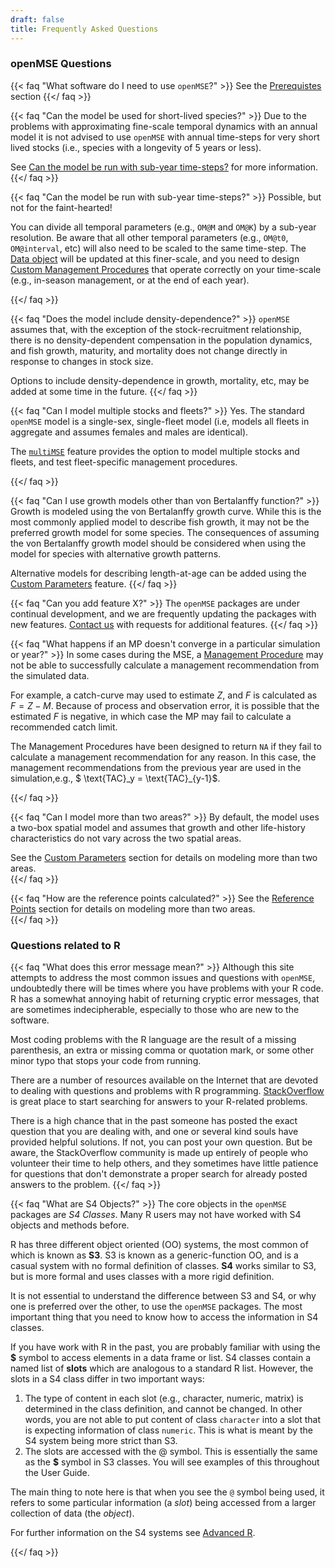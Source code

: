 ```yaml
---
draft: false
title: Frequently Asked Questions
---
```




### openMSE Questions

{{< faq "What software do I need to use `openMSE`?" >}}
See the [Prerequistes](/welcome-about-openmse/prerequisites/) section
{{</ faq >}}



{{< faq "Can the model be used for short-lived species?" >}}
Due to the problems with approximating fine-scale temporal dynamics with an annual model it is not advised to use `openMSE` with annual time-steps for very short lived stocks (i.e., species with a longevity of 5 years or less).

See [Can the model be run with sub-year time-steps?](/faq/#can-the-model-be-run-with-sub-year-time-steps?) for more information. 
{{</ faq >}}


{{< faq "Can the model be run with sub-year time-steps?" >}}
Possible, but not for the faint-hearted!

You can divide all temporal parameters (e.g., `OM@M` and `OM@K`) by a sub-year resolution. Be aware that all other temporal parameters (e.g., `OM@t0`, `OM@interval`, etc) will also need to be scaled to the same time-step. The [Data object](/object-Data) will be updated at this finer-scale, and you need to design [Custom Management Procedures](/features-management-procedures/custommps/) that operate correctly on your time-scale (e.g., in-season management, or at the end of each year).

{{</ faq >}}

{{< faq "Does the model include density-dependence?" >}}
`openMSE` assumes that, with the exception of the stock-recruitment relationship, there is no density-dependent compensation in the population dynamics, and fish growth, maturity, and mortality does not change directly in response to changes in stock size.

Options to include density-dependence in growth, mortality, etc, may be added at some time in the future.
{{</ faq >}}


{{< faq "Can I model multiple stocks and fleets?" >}}
Yes. The standard `openMSE` model is a single-sex, single-fleet model (i.e, models all fleets in aggregate and assumes females and males are identical). 

The [`multiMSE`](/features-multimse/) feature provides the option to model multiple stocks and fleets, and test fleet-specific management procedures.

{{</ faq >}}

{{< faq "Can I use growth models other than von Bertalanffy function?" >}}
Growth is modeled using the von Bertalanffy growth curve. While this is the most commonly applied model to describe fish growth, it may not be the preferred growth model for some species. The consequences of assuming the von Bertalanffy growth model should be considered when using the model for species with alternative growth patterns. 

Alternative models for describing length-at-age can be added using the [Custom Parameters](/features-custom-parameters/) feature. 
{{</ faq >}}

{{< faq "Can you add feature X?" >}}
The `openMSE` packages are under continual development, and we are frequently updating the packages with new features. [Contact us](/contact) with requests for additional features. 
{{</ faq >}}


{{< faq "What happens if an MP doesn't converge in a particular simulation or year?" >}}
In some cases during the MSE, a [Management Procedure](/features-management-procedures/) may not be able to successfully calculate a management recommendation from the simulated data. 

For example, a catch-curve may used to estimate $Z$, and $F$ is calculated as $F=Z-M$. Because of process and observation error, it is possible that the estimated $F$ is negative, in which case the MP may fail to calculate a recommended catch limit. 

The Management Procedures have been designed to return `NA` if they fail to calculate a management recommendation for any reason. In this case, the management recommendations from the previous year are used in the simulation,e.g., $ \text{TAC}_y = \text{TAC}\_{y-1}$.

{{</ faq >}}


{{< faq "Can I model more than two areas?" >}}
By default, the model uses a two-box spatial model and assumes that growth and other life-history characteristics do not vary across the two spatial areas. 

See the [Custom Parameters](/features-custom-parameters/) section for details on modeling more than two areas.  
{{</ faq >}}

{{< faq "How are the reference points calculated?" >}}
See the [Reference Points](/tutorial-reference-points/) section for details on modeling more than two areas.  
{{</ faq >}}


### Questions related to R
{{< faq "What does this error message mean?" >}}
Although this site attempts to address the most common issues and questions with `openMSE`, undoubtedly there will be times where you have problems with your R code.  R has a somewhat annoying habit of returning cryptic error messages, that are sometimes indecipherable, especially to those who are new to the software.

Most coding problems with the R language are the result of a missing parenthesis, an extra or missing comma or quotation mark, or some other minor typo that stops your code from running.  

There are a number of resources available on the Internet that are devoted to dealing with questions and problems with R programming. [StackOverflow](http://stackoverflow.com/questions/tagged/r) is great place to start searching for answers to your R-related problems. 

There is a high chance that in the past someone has posted the exact question that you are dealing with, and one or several kind souls have provided helpful solutions. If not, you can post your own question. But be aware, the StackOverflow community is made up entirely of people who volunteer their time to help others, and they sometimes have little patience for questions that don't demonstrate a proper search for already posted answers to the problem.
{{</ faq >}}

{{< faq "What are S4 Objects?" >}}
The core objects in the `openMSE` packages are *S4 Classes*. Many R users may not have worked with S4 objects and methods before. 

R has three different object oriented (OO) systems, the most common of which is known as **S3**.   S3 is known as a generic-function OO, and is a casual system with no formal definition of classes.  **S4** works similar to S3, but is more formal and uses classes with a more rigid definition.  

It is not essential to understand the difference between S3 and S4, or why one is preferred over the other, to use the `openMSE` packages.  The most important thing that you need to know how to access the information in S4 classes. 

If you have work with R in the past, you are probably familiar with using the **$** symbol to access elements in a data frame or list.  S4 classes contain a named list of **slots** which are analogous to a standard R list.  However, the slots in a S4 class differ in two important ways:

1. The type of content in each slot (e.g., character, numeric, matrix) is determined in the class definition, and cannot be changed.  In other words, you are not able to put content of class ```character``` into a slot that is expecting information of class ```numeric```.  This is what is meant by the S4 system being more strict than S3.   
2. The slots are accessed with the @ symbol.  This is essentially the same as the **$** symbol in S3 classes.  You will see examples of this throughout the User Guide.

The main thing to note here is that when you see the `@` symbol being used, it refers to some particular information (a *slot*) being accessed from a larger collection of data (the *object*).

For further information on the S4 systems see [Advanced R](http://adv-r.had.co.nz/S4.html).

{{</ faq >}}


